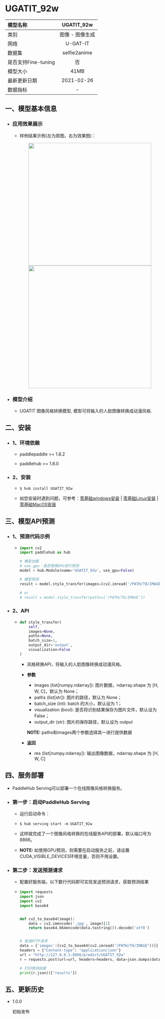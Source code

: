 # UGATIT_92w

|模型名称|UGATIT_92w|
| :--- | :---: |
|类别|图像 - 图像生成|
|网络|U-GAT-IT|
|数据集|selfie2anime|
|是否支持Fine-tuning|否|
|模型大小|41MB|
|最新更新日期|2021-02-26|
|数据指标|-|


## 一、模型基本信息

- ### 应用效果展示
  - 样例结果示例(左为原图，右为效果图)：
    <p align="center">
    <img src="https://user-images.githubusercontent.com/35907364/136651638-33cac040-edad-41ac-a9ce-7c0e678d8c52.jpg" width = "400" height = "400" hspace='10'/> <img src="https://user-images.githubusercontent.com/35907364/136653047-f00c30fb-521f-486f-8247-8d8f63649473.jpg" width = "400" height = "400" hspace='10'/>
    </p>



- ### 模型介绍

  - UGATIT 图像风格转换模型, 模型可将输入的人脸图像转换成动漫风格.


## 二、安装

- ### 1、环境依赖  

  - paddlepaddle >= 1.8.2  

  - paddlehub >= 1.8.0

- ### 2、安装

  - ```shell
    $ hub install UGATIT_92w
    ```
  - 如您安装时遇到问题，可参考：[零基础windows安装](../../../../docs/docs_ch/get_start/windows_quickstart.md)
 | [零基础Linux安装](../../../../docs/docs_ch/get_start/linux_quickstart.md) | [零基础MacOS安装](../../../../docs/docs_ch/get_start/mac_quickstart.md)
 
 
## 三、模型API预测

- ### 1、预测代码示例

  - ```python
    import cv2
    import paddlehub as hub

    # 模型加载
    # use_gpu：是否使用GPU进行预测
    model = hub.Module(name='UGATIT_92w', use_gpu=False)

    # 模型预测
    result = model.style_transfer(images=[cv2.imread('/PATH/TO/IMAGE')])

    # or
    # result = model.style_transfer(paths=['/PATH/TO/IMAGE'])
    ```

- ### 2、API

  - ```python
    def style_transfer(
        self,
        images=None,
        paths=None,
        batch_size=1,
        output_dir='output',
        visualization=False
    )
    ```

    - 风格转换API，将输入的人脸图像转换成动漫风格。

    - **参数**
        * images (list\[numpy.ndarray\]): 图片数据，ndarray.shape 为 \[H, W, C\]，默认为 None；
        * paths (list\[str\]): 图片的路径，默认为 None；
        * batch\_size (int): batch 的大小，默认设为 1；
        * visualization (bool): 是否将识别结果保存为图片文件，默认设为 False；
        * output\_dir (str): 图片的保存路径，默认设为 output

      **NOTE:** paths和images两个参数选择其一进行提供数据

    - **返回**

      - res (list\[numpy.ndarray\]): 输出图像数据，ndarray.shape 为 \[H, W, C\]
      

## 四、服务部署

- PaddleHub Serving可以部署一个在线图像风格转换服务。

- ### 第一步：启动PaddleHub Serving

  - 运行启动命令：
  
  - ```shell
    $ hub serving start -m UGATIT_92w
    ```

  - 这样就完成了一个图像风格转换的在线服务API的部署，默认端口号为8866。

  - **NOTE:** 如使用GPU预测，则需要在启动服务之前，请设置CUDA_VISIBLE_DEVICES环境变量，否则不用设置。

- ### 第二步：发送预测请求

  - 配置好服务端，以下数行代码即可实现发送预测请求，获取预测结果

  - ```python
    import requests
    import json
    import cv2
    import base64


    def cv2_to_base64(image):
        data = cv2.imencode('.jpg', image)[1]
        return base64.b64encode(data.tostring()).decode('utf8')


    # 发送HTTP请求
    data = {'images':[cv2_to_base64(cv2.imread("/PATH/TO/IMAGE"))]}
    headers = {"Content-type": "application/json"}
    url = "http://127.0.0.1:8866/predict/UGATIT_92w"
    r = requests.post(url=url, headers=headers, data=json.dumps(data))

    # 打印预测结果
    print(r.json()["results"])
    ```


## 五、更新历史

* 1.0.0

  初始发布